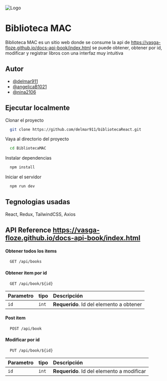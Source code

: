 
![Logo](https://i.postimg.cc/wv6Xy2qx/logoblanco.png)


# Biblioteca MAC

Biblioteca MAC es un sitio web donde se consume la api de https://vasga-floze.github.io/docs-api-book/index.html se puede obtener, obtener por id, modificar y registrar libros con una interfaz muy intuitiva


## Autor

- [@delmar911](https://github.com/delmar911)
- [@angelicaB1021](https://github.com/angelicaB1021)
- [@nina2106](https://github.com/nina2106)


## Ejecutar localmente

Clonar el proyecto

```bash
  git clone https://github.com/delmar911/bibliotecaReact.git
```

Vaya al directorio del proyecto

```bash
  cd BibliotecaMAC
```
Instalar dependencias

```bash
  npm install
```

Iniciar el servidor

```bash
  npm run dev
```


## Tegnologias usadas

 React, Redux, TailwindCSS, Axios




## API Reference https://vasga-floze.github.io/docs-api-book/index.html

#### Obtener todos los items

```http
  GET /api/books
```


#### Obtener item por id

```http
  GET /api/book/${id}
```

| Parametro | tipo     | Descripción                       |
| :-------- | :------- | :-------------------------------- |
| `id`      | `int` | **Requerido**. Id del elemento a obtener|

#### Post item

```http
  POST /api/book
```
#### Modificar por id

```http
  PUT /api/book/${id}
```

| Parametro | tipo     | Descripción                       |
| :-------- | :------- | :-------------------------------- |
| `id`      | `int` | **Requerido**. Id del elemento a modificar|



